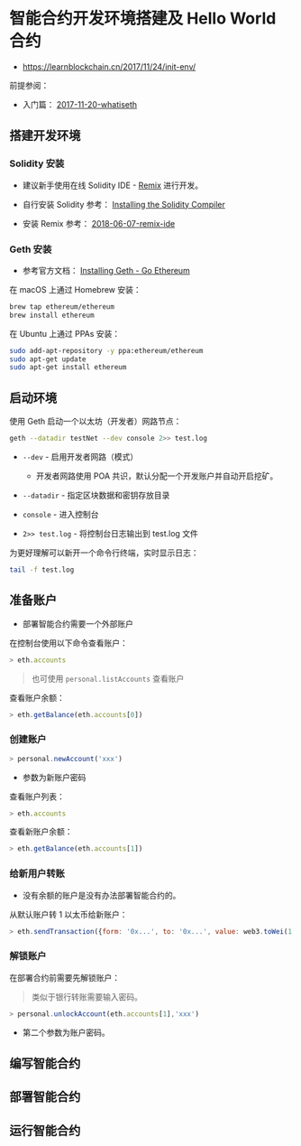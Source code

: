 # 智能合约开发环境搭建及 Hello World 合约

- <https://learnblockchain.cn/2017/11/24/init-env/>

前提参阅：

- 入门篇： [2017-11-20-whatiseth](./2017-11-20-whatiseth.md)

## 搭建开发环境

### Solidity 安装

- 建议新手使用在线 Solidity IDE - [Remix](http://remix.ethereum.org/) 进行开发。

- 自行安装 Solidity 参考： [Installing the Solidity Compiler](https://docs.soliditylang.org/en/develop/installing-solidity.html)

- 安装 Remix 参考： [2018-06-07-remix-ide](./2018-06-07-remix-ide.md)

### Geth 安装

- 参考官方文档： [Installing Geth - Go Ethereum](https://geth.ethereum.org/docs/install-and-build/installing-geth)

在 macOS 上通过 Homebrew 安装：

```sh
brew tap ethereum/ethereum
brew install ethereum
```

在 Ubuntu 上通过 PPAs 安装：

```sh
sudo add-apt-repository -y ppa:ethereum/ethereum
sudo apt-get update
sudo apt-get install ethereum
```

## 启动环境

使用 Geth 启动一个以太坊（开发者）网路节点：

```sh
geth --datadir testNet --dev console 2>> test.log
```

- `--dev` - 启用开发者网路（模式）
    - 开发者网路使用 POA 共识，默认分配一个开发账户并自动开启挖矿。

- `--datadir` - 指定区块数据和密钥存放目录

- `console` - 进入控制台

- `2>> test.log` - 将控制台日志输出到 test.log 文件

为更好理解可以新开一个命令行终端，实时显示日志：

```sh
tail -f test.log
```

## 准备账户

- 部署智能合约需要一个外部账户

在控制台使用以下命令查看账户：

```js
> eth.accounts
```

> 也可使用 `personal.listAccounts` 查看账户


查看账户余额：

```js
> eth.getBalance(eth.accounts[0])
```

### 创建账户

```js
> personal.newAccount('xxx')
```

- 参数为新账户密码

查看账户列表：

```js
> eth.accounts
```

查看新账户余额：

```js
> eth.getBalance(eth.accounts[1])
```

### 给新用户转账

- 没有余额的账户是没有办法部署智能合约的。

从默认账户转 1 以太币给新账户：

```js
> eth.sendTransaction({form: '0x...', to: '0x...', value: web3.toWei(1, 'ether')})
```

### 解锁账户

在部署合约前需要先解锁账户：

> 类似于银行转账需要输入密码。

```js
> personal.unlockAccount(eth.accounts[1],'xxx')
```

- 第二个参数为账户密码。

## 编写智能合约

## 部署智能合约

## 运行智能合约


